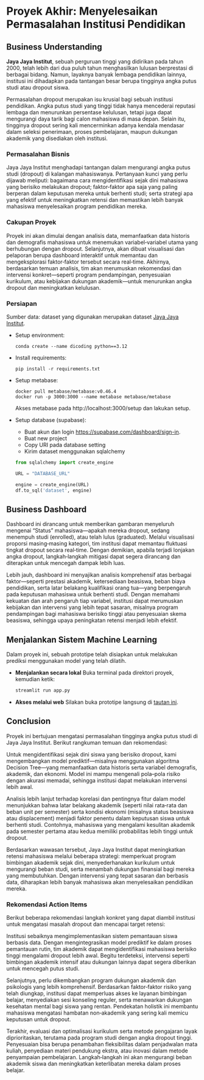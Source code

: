 # Proyek Akhir: Menyelesaikan Permasalahan Institusi Pendidikan

## Business Understanding

**Jaya Jaya Institut**, sebuah perguruan tinggi yang didirikan pada tahun 2000, telah lebih dari dua puluh tahun menghasilkan lulusan berprestasi di berbagai bidang. Namun, layaknya banyak lembaga pendidikan lainnya, institusi ini dihadapkan pada tantangan besar berupa tingginya angka putus studi atau dropout siswa.

Permasalahan dropout merupakan isu krusial bagi sebuah institusi pendidikan. Angka putus studi yang tinggi tidak hanya mencederai reputasi lembaga dan menurunkan persentase kelulusan, tetapi juga dapat mengurangi daya tarik bagi calon mahasiswa di masa depan. Selain itu, tingginya dropout sering kali mencerminkan adanya kendala mendasar dalam seleksi penerimaan, proses pembelajaran, maupun dukungan akademik yang disediakan oleh institusi.

### Permasalahan Bisnis

Jaya Jaya Institut menghadapi tantangan dalam mengurangi angka putus studi (dropout) di kalangan mahasiswanya. Pertanyaan kunci yang perlu dijawab meliputi: bagaimana cara mengidentifikasi sejak dini mahasiswa yang berisiko melakukan dropout; faktor‑faktor apa saja yang paling berperan dalam keputusan mereka untuk berhenti studi; serta strategi apa yang efektif untuk meningkatkan retensi dan memastikan lebih banyak mahasiswa menyelesaikan program pendidikan mereka.

### Cakupan Proyek

Proyek ini akan dimulai dengan analisis data, memanfaatkan data historis dan demografis mahasiswa untuk menemukan variabel‑variabel utama yang berhubungan dengan dropout. Selanjutnya, akan dibuat visualisasi dan pelaporan berupa dashboard interaktif untuk memantau dan mengeksplorasi faktor‑faktor tersebut secara real‑time. Akhirnya, berdasarkan temuan analisis, tim akan merumuskan rekomendasi dan intervensi konkret—seperti program pendampingan, penyesuaian kurikulum, atau kebijakan dukungan akademik—untuk menurunkan angka dropout dan meningkatkan kelulusan.

### Persiapan

Sumber data: dataset yang digunakan merupakan dataset [Jaya Jaya Institut](https://github.com/dicodingacademy/dicoding_dataset/tree/main/students_performance).

- Setup environment:
  ```
  conda create --name dicoding python==3.12
  ```
- Install requirements:
  ```
  pip install -r requirements.txt
  ```
- Setup metabase:
  ```
  docker pull metabase/metabase:v0.46.4
  docker run -p 3000:3000 --name metabase metabase/metabase
  ```
  Akses metabase pada http://localhost:3000/setup dan lakukan setup.
- Setup database (supabase):

  - Buat akun dan login https://supabase.com/dashboard/sign-in.
  - Buat new project
  - Copy URI pada database setting
  - Kirim dataset menggunakan sqlalchemy

  ```python
  from sqlalchemy import create_engine

  URL = "DATABASE_URL"

  engine = create_engine(URL)
  df.to_sql('dataset', engine)
  ```

## Business Dashboard

Dashboard ini dirancang untuk memberikan gambaran menyeluruh mengenai “Status” mahasiswa—apakah mereka dropout, sedang menempuh studi (enrolled), atau telah lulus (graduated). Melalui visualisasi proporsi masing‑masing kategori, tim institusi dapat memantau fluktuasi tingkat dropout secara real‑time. Dengan demikian, apabila terjadi lonjakan angka dropout, langkah‑langkah mitigasi dapat segera dirancang dan diterapkan untuk mencegah dampak lebih luas.

Lebih jauh, dashboard ini menyajikan analisis komprehensif atas berbagai faktor—seperti prestasi akademik, ketersediaan beasiswa, beban biaya pendidikan, serta latar belakang kualifikasi orang tua—yang berpengaruh pada keputusan mahasiswa untuk berhenti studi. Dengan memahami kekuatan dan arah pengaruh tiap variabel, institusi dapat merumuskan kebijakan dan intervensi yang lebih tepat sasaran, misalnya program pendampingan bagi mahasiswa berisiko tinggi atau penyesuaian skema beasiswa, sehingga upaya peningkatan retensi menjadi lebih efektif.

## Menjalankan Sistem Machine Learning

Dalam proyek ini, sebuah prototipe telah disiapkan untuk melakukan prediksi menggunakan model yang telah dilatih.

- **Menjalankan secara lokal**
  Buka terminal pada direktori proyek, kemudian ketik:

  ```bash
  streamlit run app.py
  ```

- **Akses melalui web**
  Silakan buka prototipe langsung di [tautan ini]().

## Conclusion

Proyek ini bertujuan mengatasi permasalahan tingginya angka putus studi di Jaya Jaya Institut. Berikut rangkuman temuan dan rekomendasi:

Untuk mengidentifikasi sejak dini siswa yang berisiko dropout, kami mengembangkan model prediktif—misalnya menggunakan algoritma Decision Tree—yang memanfaatkan data historis serta variabel demografis, akademik, dan ekonomi. Model ini mampu mengenali pola­–pola risiko dengan akurasi memadai, sehingga institusi dapat melakukan intervensi lebih awal.

Analisis lebih lanjut terhadap korelasi dan pentingnya fitur dalam model menunjukkan bahwa latar belakang akademik (seperti nilai rata‑rata dan beban unit per semester) serta kondisi ekonomi (misalnya status beasiswa atau displacement) menjadi faktor penentu dalam keputusan siswa untuk berhenti studi. Contohnya, mahasiswa yang mengalami kesulitan akademik pada semester pertama atau kedua memiliki probabilitas lebih tinggi untuk dropout.

Berdasarkan wawasan tersebut, Jaya Jaya Institut dapat meningkatkan retensi mahasiswa melalui beberapa strategi: memperkuat program bimbingan akademik sejak dini, menyederhanakan kurikulum untuk mengurangi beban studi, serta menambah dukungan finansial bagi mereka yang membutuhkan. Dengan intervensi yang tepat sasaran dan berbasis data, diharapkan lebih banyak mahasiswa akan menyelesaikan pendidikan mereka.

### Rekomendasi Action Items

Berikut beberapa rekomendasi langkah konkret yang dapat diambil institusi untuk mengatasi masalah dropout dan mencapai target retensi:

Institusi sebaiknya mengimplementasikan sistem pemantauan siswa berbasis data. Dengan mengintegrasikan model prediktif ke dalam proses pemantauan rutin, tim akademik dapat mengidentifikasi mahasiswa berisiko tinggi mengalami dropout lebih awal. Begitu terdeteksi, intervensi seperti bimbingan akademik intensif atau dukungan lainnya dapat segera diberikan untuk mencegah putus studi.

Selanjutnya, perlu dikembangkan program dukungan akademik dan psikologis yang lebih komprehensif. Berdasarkan faktor‑faktor risiko yang telah diungkap, institusi dapat memperluas akses ke layanan bimbingan belajar, menyediakan sesi konseling reguler, serta menawarkan dukungan kesehatan mental bagi siswa yang rentan. Pendekatan holistik ini membantu mahasiswa mengatasi hambatan non‑akademik yang sering kali memicu keputusan untuk dropout.

Terakhir, evaluasi dan optimalisasi kurikulum serta metode pengajaran layak diprioritaskan, terutama pada program studi dengan angka dropout tinggi. Penyesuaian bisa berupa penambahan fleksibilitas dalam penjadwalan mata kuliah, penyediaan materi pendukung ekstra, atau inovasi dalam metode penyampaian pembelajaran. Langkah‑langkah ini akan mengurangi beban akademik siswa dan meningkatkan keterlibatan mereka dalam proses belajar.
